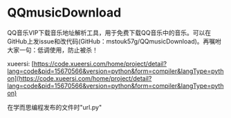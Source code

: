 # QQmusicDownload
QQ音乐VIP下载音乐地址解析工具，用于免费下载QQ音乐中的音乐。可以在GitHub上发issue和改代码(GitHub：mstouk57g/QQmusicDownload)。再嘱咐大家一句：低调使用，防止被杀！

xueersi: [https://code.xueersi.com/home/project/detail?lang=code&pid=15670566&version=python&form=compiler&langType=python](https://code.xueersi.com/home/project/detail?lang=code&pid=15670566&version=python&form=compiler&langType=python)

在学而思编程发布的文件时"url.py"
